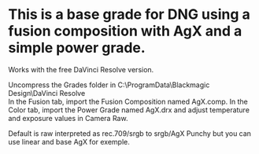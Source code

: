 # This is a base grade for DNG using a fusion composition with AgX and a simple power grade.
Works with the free DaVinci Resolve version. 

Uncompress the Grades folder in C:\ProgramData\Blackmagic Design\DaVinci Resolve\
In the Fusion tab, import the Fusion Composition named AgX.comp.
In the Color tab, import the Power Grade named AgX.drx and adjust temperature and exposure values in Camera Raw.

Default is raw interpreted as rec.709/srgb to srgb/AgX Punchy but you can use linear and base AgX for exemple.
